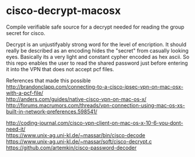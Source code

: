 # cisco-decrypt-macosx
Compile verifiable safe source for a decrypt needed for reading the group secret for cisco.

Decrypt is an unjustifyably strong word for the level of encription. It should really be described as an encoding hides the "secret" from casually looking eyes. Basically its a very light and constant cypher encoded as hex ascii. So this repo enables the user to read the shared password just before entering it into the VPN that does not accept pcf files.

References that made this possible</br>
http://brandonclapp.com/connecting-to-a-cisco-ipsec-vpn-on-mac-osx-with-a-pcf-file/ <br/>
http://anders.com/guides/native-cisco-vpn-on-mac-os-x/ <br/>
http://forums.macrumors.com/threads/vpn-connection-using-mac-os-xs-built-in-network-preferences.598541/ <br/>

http://coding-journal.com/cisco-vpn-client-on-mac-os-x-10-6-you-dont-need-it/ <br/>
https://www.unix-ag.uni-kl.de/~massar/bin/cisco-decode <br/>
https://www.unix-ag.uni-kl.de/~massar/soft/cisco-decrypt.c <br/>
https://github.com/artemkin/cisco-password-decoder <br/>
